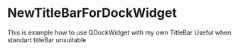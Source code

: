 # NewTitleBarForDockWidget

This is example how to use QDockWidget with my own TitleBar
Useful when standart titleBar unsuitable
